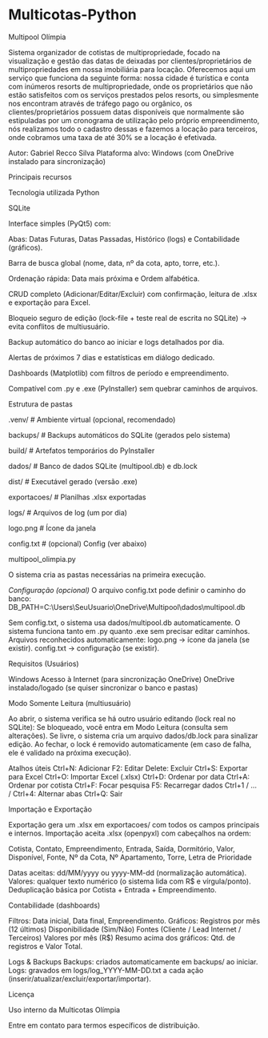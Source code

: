 # Multicotas-Python
Multipool Olímpia

Sistema organizador de cotistas de multipropriedade, focado na visualização e gestão das datas de deixadas por clientes/proprietários de multipropriedades em nossa imobiliária para locação.
Oferecemos aqui um serviço que funciona da seguinte forma: nossa cidade é turística e conta com inúmeros resorts de multipropriedade, onde os proprietários que não estão satisfeitos com os serviços prestados pelos resorts, ou simplesmente nos encontram através de tráfego pago ou orgânico, os clientes/proprietários possuem datas disponíveis que normalmente são estipuladas por um cronograma de utilização pelo próprio empreendimento, nós realizamos todo o cadastro dessas e fazemos a locação para terceiros, onde cobramos uma taxa de até 30% se a locação é efetivada. 

Autor: Gabriel Recco Silva
Plataforma alvo: Windows (com OneDrive instalado para sincronização)

Principais recursos

Tecnologia utilizada Python

SQLite

Interface simples (PyQt5) com:

Abas: Datas Futuras, Datas Passadas, Histórico (logs) e Contabilidade (gráficos).

Barra de busca global (nome, data, nº da cota, apto, torre, etc.).

Ordenação rápida: Data mais próxima e Ordem alfabética.

CRUD completo (Adicionar/Editar/Excluir) com confirmação, leitura de .xlsx e exportação para Excel.

Bloqueio seguro de edição (lock-file + teste real de escrita no SQLite) → evita conflitos de multiusuário.

Backup automático do banco ao iniciar e logs detalhados por dia.

Alertas de próximos 7 dias e estatísticas em diálogo dedicado.

Dashboards (Matplotlib) com filtros de período e empreendimento.

Compatível com .py e .exe (PyInstaller) sem quebrar caminhos de arquivos.


Estrutura de pastas

.venv/   # Ambiente virtual (opcional, recomendado)

backups/         # Backups automáticos do SQLite (gerados pelo sistema)

build/           # Artefatos temporários do PyInstaller

dados/           # Banco de dados SQLite (multipool.db) e db.lock

dist/            # Executável gerado (versão .exe)

exportacoes/     # Planilhas .xlsx exportadas

logs/            # Arquivos de log (um por dia)

logo.png         # Ícone da janela

config.txt       # (opcional) Config (ver abaixo)

multipool_olimpia.py

O sistema cria as pastas necessárias na primeira execução.

*Configuração (opcional)*
O arquivo config.txt pode definir o caminho do banco:
DB_PATH=C:\Users\SeuUsuario\OneDrive\Multipool\dados\multipool.db

Sem config.txt, o sistema usa dados/multipool.db automaticamente.
O sistema funciona tanto em .py quanto .exe sem precisar editar caminhos.
Arquivos reconhecidos automaticamente:
logo.png → ícone da janela (se existir).
config.txt → configuração (se existir).

Requisitos (Usuários)

Windows
Acesso à Internet (para sincronização OneDrive)
OneDrive instalado/logado (se quiser sincronizar o banco e pastas)


Modo Somente Leitura (multiusuário)

Ao abrir, o sistema verifica se há outro usuário editando (lock real no SQLite):
Se bloqueado, você entra em Modo Leitura (consulta sem alterações).
Se livre, o sistema cria um arquivo dados/db.lock para sinalizar edição.
Ao fechar, o lock é removido automaticamente (em caso de falha, ele é validado na próxima execução).

Atalhos úteis
Ctrl+N: Adicionar
F2: Editar
Delete: Excluir
Ctrl+S: Exportar para Excel
Ctrl+O: Importar Excel (.xlsx)
Ctrl+D: Ordenar por data
Ctrl+A: Ordenar por cotista
Ctrl+F: Focar pesquisa
F5: Recarregar dados
Ctrl+1 / … / Ctrl+4: Alternar abas
Ctrl+Q: Sair

Importação e Exportação

Exportação gera um .xlsx em exportacoes/ com todos os campos principais e internos.
Importação aceita .xlsx (openpyxl) com cabeçalhos na ordem:

Cotista, Contato, Empreendimento, Entrada, Saída, Dormitório, Valor,
Disponível, Fonte, Nº da Cota, Nº Apartamento, Torre, Letra de Prioridade

Datas aceitas: dd/MM/yyyy ou yyyy-MM-dd (normalização automática).
Valores: qualquer texto numérico (o sistema lida com R$ e vírgula/ponto).
Deduplicação básica por Cotista + Entrada + Empreendimento.


Contabilidade (dashboards)

Filtros: Data inicial, Data final, Empreendimento.
Gráficos:
Registros por mês (12 últimos)
Disponibilidade (Sim/Não)
Fontes (Cliente / Lead Internet / Terceiros)
Valores por mês (R$)
Resumo acima dos gráficos: Qtd. de registros e Valor Total.

Logs & Backups
Backups: criados automaticamente em backups/ ao iniciar.
Logs: gravados em logs/log_YYYY-MM-DD.txt a cada ação (inserir/atualizar/excluir/exportar/importar).

Licença

Uso interno da Multicotas Olímpia

Entre em contato para termos específicos de distribuição.

